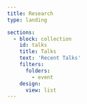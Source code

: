 ```yaml
---
title: Research
type: landing

sections:
  - block: collection
    id: talks
    title: Talks
    text: 'Recent Talks'
    filters:
      folders:
        - event
    design:
      view: list
---
```


